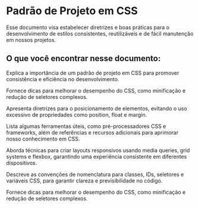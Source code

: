 # Padrão de Projeto em CSS
Esse documento visa estabelecer diretrizes e boas práticas para o desenvolvimento de estilos consistentes, reutilizáveis e de fácil manutenção em nossos projetos.
## O que você encontrar nesse documento:

Explica a importância de um padrão de projeto em CSS para promover consistência e eficiência no desenvolvimento.

Fornece dicas para melhorar o desempenho do CSS, como minificação e redução de seletores complexos.

Apresenta diretrizes para o posicionamento de elementos, evitando o uso excessivo de propriedades como position, float e margin.

Lista algumas ferramentas úteis, como pré-processadores CSS e frameworks, além de referências e recursos adicionais para aprimorar nosso conhecimento em CSS.

Aborda técnicas para criar layouts responsivos usando media queries, grid systems e flexbox, garantindo uma experiência consistente em diferentes dispositivos.

Descreve as convenções de nomenclatura para classes, IDs, seletores e variáveis CSS, para garantir clareza e previsibilidade no código.

Fornece dicas para melhorar o desempenho do CSS, como minificação e redução de seletores complexos.
